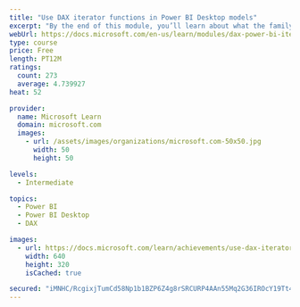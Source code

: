 ```yaml
---
title: "Use DAX iterator functions in Power BI Desktop models"
excerpt: "By the end of this module, you’ll learn about what the family of iterator functions can do and how to use them in your DAX calculations. Calculations will include custom summarizations, ranking, and concatenation."
webUrl: https://docs.microsoft.com/en-us/learn/modules/dax-power-bi-iterator-functions/
type: course
price: Free
length: PT12M
ratings:
  count: 273
  average: 4.739927
heat: 52

provider:
  name: Microsoft Learn
  domain: microsoft.com
  images:
    - url: /assets/images/organizations/microsoft.com-50x50.jpg
      width: 50
      height: 50

levels:
  - Intermediate

topics:
  - Power BI
  - Power BI Desktop
  - DAX

images:
  - url: https://docs.microsoft.com/learn/achievements/use-dax-iterator-functions-power-bi-desktop-social.png
    width: 640
    height: 320
    isCached: true

secured: "iMNHC/RcgixjTumCd58Np1b1BZP6Z4g8rSRCURP4AAn55Mq2G36IROcY19Tt4ZZhPI2SPrZgy4KGu6Ujx5o5FwljFeWmic0Rwq/t1g2pw8PedAg9Pzj2ZmoUKrFX4kch9PxL7wAD2eM+haI5vbCOLMxtjDfflzfpyRTDvopcAK5TOPz1b83+o2F4uYaUfHrCheIXaHtKWuRLZsiVQba/XfbrXS2GB3nUrD+cQFLq6MS6RL4hFLrmNDgMtrd8B30T4LTgr7GH1deqZ1jCZm5bnv2SAAIGQQw/bKX3JHTiXlSwViIyHot1azyMKXvjEYO0jhegEmCjtFynKs3/ZPWL4tef3geNKrh1ClEJxqVuf6FUK2nht4RiY2cot0lLOszClXZaFckeJc02M0sFvZ1IddjFJ7ofNbh3qQ67mqWZckk=;zIBZdDtTo/fs3Td9U7+t3Q=="
---
```


